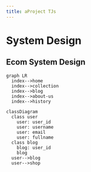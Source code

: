 ```yaml
---
title: aProject TJs
---
```


# System Design

## Ecom System Design


```mermaid
graph LR
  index-->home
  index-->collection
  index-->blog
  index-->about-us
  index-->history
```

```mermaid
classDiagram
  class user
    user: user_id
    user: username
    user: email
    user: fullname
  class blog
    blog: user_id
    blog
  user-->blog
  user-->shop
```
